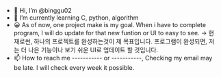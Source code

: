- 👋 Hi, I’m @binggu02
- 🌱 I’m currently learning C, python, algorithm
- 😀 As of now, one project make is my goal. When i have to complete program, I will do update for that new funtion or UI to easy to see.
  -> 현재로썬, 하나의 프로젝트를 완성하는것이 제 목표입니다. 프로그램이 완성되면, 저는 더 나은 기능이나 보기 쉬운 UI로 업데이트 할 것입니다.
- 📫 How to reach me ----------- or -----------, Checking my email may be late. I will check every week it possible.

<!---
binggu02/binggu02 is a ✨ special ✨ repository because its `README.md` (this file) appears on your GitHub profile.
You can click the Preview link to take a look at your changes.
--->
